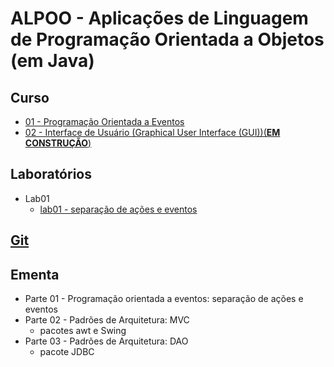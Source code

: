 # ALPOO - Aplicações de Linguagem de Programação Orientada a Objetos (em Java)


## Curso


 - [01 - Programação Orientada a Eventos](alpoo_files/curso/01/programacao_eventos.html)
 - [02 - Interface de Usuário (Graphical User Interface (GUI))(**EM CONSTRUÇÃO**)](alpoo_files/curso/02/guei.html)



## Laboratórios

- Lab01
  - [lab01 - separação de ações e eventos](alpoo_files/laboratorio/01-dep/01-dep_inj.html)


## [Git](https://github.com/viniciusdenovaes/Unip222ALPOO)

## Ementa

 - Parte 01 - Programação orientada a eventos: separação de ações e eventos
 - Parte 02 - Padrões de Arquitetura: MVC
    - pacotes awt e Swing
 - Parte 03 - Padrões de Arquitetura: DAO
    - pacote JDBC
